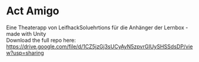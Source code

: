 # Act Amigo
Eine Theaterapp von LeifhackSoluehrtions für die Anhänger der Lernbox - made with Unity <br>
Download the full repo here: https://drive.google.com/file/d/1CZ5jzGj3sUCyAyN5zpvrGIUySHSSdsDP/view?usp=sharing

